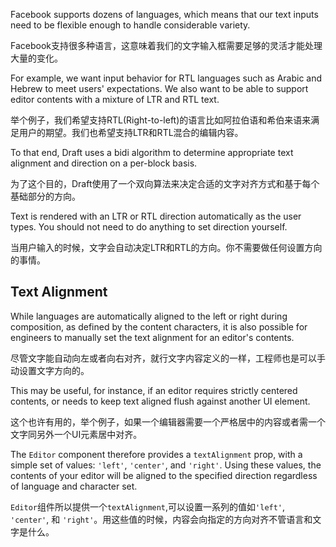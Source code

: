 Facebook supports dozens of languages, which means that our text inputs need
to be flexible enough to handle considerable variety.

Facebook支持很多种语言，这意味着我们的文字输入框需要足够的灵活才能处理大量的变化。

For example, we want input behavior for RTL languages such as Arabic and Hebrew
to meet users' expectations. We also want to be able to support editor contents
with a mixture of LTR and RTL text.

举个例子，我们希望支持RTL(Right-to-left)的语言比如阿拉伯语和希伯来语来满足用户的期望。我们也希望支持LTR和RTL混合的编辑内容。

To that end, Draft uses a bidi algorithm to determine appropriate
text alignment and direction on a per-block basis.

为了这个目的，Draft使用了一个双向算法来决定合适的文字对齐方式和基于每个基础部分的方向。

Text is rendered with an LTR or RTL direction automatically as the user types.
You should not need to do anything to set direction yourself.

当用户输入的时候，文字会自动决定LTR和RTL的方向。你不需要做任何设置方向的事情。

## Text Alignment

While languages are automatically aligned to the left or right during composition,
as defined by the content characters, it is also possible for engineers to
manually set the text alignment for an editor's contents.

尽管文字能自动向左或者向右对齐，就行文字内容定义的一样，工程师也是可以手动设置文字方向的。

This may be useful, for instance, if an editor requires strictly centered
contents, or needs to keep text aligned flush against another UI element.

这个也许有用的，举个例子，如果一个编辑器需要一个严格居中的内容或者需一个文字同另外一个UI元素居中对齐。

The `Editor` component therefore provides a `textAlignment` prop, with a
simple set of values: `'left'`, `'center'`, and `'right'`. Using these values,
the contents of your editor will be aligned to the specified direction regardless
of language and character set.

`Editor`组件所以提供一个`textAlignment`,可以设置一系列的值如`'left'`, `'center'`, 和 `'right'`。用这些值的时候，内容会向指定的方向对齐不管语言和文字是什么。